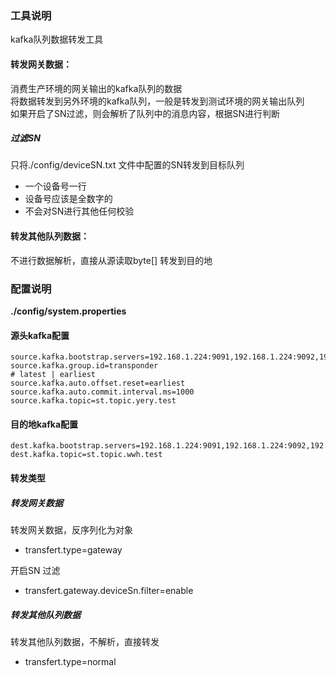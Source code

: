 ### 工具说明
kafka队列数据转发工具

#### 转发网关数据：
消费生产环境的网关输出的kafka队列的数据  
将数据转发到另外环境的kafka队列，一般是转发到测试环境的网关输出队列  
如果开启了SN过滤，则会解析了队列中的消息内容，根据SN进行判断  

##### 过滤SN
只将./config/deviceSN.txt 文件中配置的SN转发到目标队列  
- 一个设备号一行
- 设备号应该是全数字的
- 不会对SN进行其他任何校验

	
#### 转发其他队列数据：
不进行数据解析，直接从源读取byte[] 转发到目的地


### 配置说明
**./config/system.properties**

#### 源头kafka配置
```
source.kafka.bootstrap.servers=192.168.1.224:9091,192.168.1.224:9092,192.168.1.224:9093
source.kafka.group.id=transponder
# latest | earliest
source.kafka.auto.offset.reset=earliest
source.kafka.auto.commit.interval.ms=1000
source.kafka.topic=st.topic.yery.test
```
#### 目的地kafka配置
```
dest.kafka.bootstrap.servers=192.168.1.224:9091,192.168.1.224:9092,192.168.1.224:9093
dest.kafka.topic=st.topic.wwh.test
```

#### 转发类型

##### 转发网关数据
转发网关数据，反序列化为对象
- transfert.type=gateway 

 开启SN 过滤
 - transfert.gateway.deviceSn.filter=enable

##### 转发其他队列数据
转发其他队列数据，不解析，直接转发
- transfert.type=normal  



